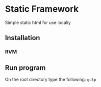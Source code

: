 # Static Framework
Simple static html for use locally

## Installation


### RVM

## Run program
On the root directory type the following:
`gulp`
